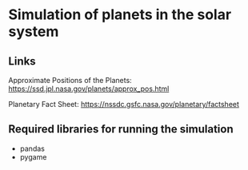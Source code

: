 # Simulation of planets in the solar system

## Links
Approximate Positions of the Planets:
https://ssd.jpl.nasa.gov/planets/approx_pos.html

Planetary Fact Sheet:
https://nssdc.gsfc.nasa.gov/planetary/factsheet

## Required libraries for running the simulation
- pandas
- pygame
